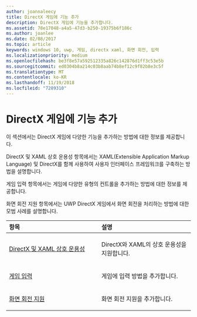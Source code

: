 ```yaml
---
author: joannaleecy
title: DirectX 게임에 기능 추가
description: DirectX 게임에 기능을 추가합니다.
ms.assetid: 78e17048-a4a5-47d3-b250-19375b6f186c
ms.author: joanlee
ms.date: 02/08/2017
ms.topic: article
keywords: windows 10, uwp, 게임, directx xaml, 화면 회전, 입력
ms.localizationpriority: medium
ms.openlocfilehash: be3f8e57a592512335a826c142876d1ff3c53e5b
ms.sourcegitcommit: ed0304b8a214c03b8aab74b8ef12c9f82b8e3c5f
ms.translationtype: MT
ms.contentlocale: ko-KR
ms.lasthandoff: 11/19/2018
ms.locfileid: "7289310"
---
```

# <a name="add-features-to-directx-games"></a>DirectX 게임에 기능 추가

이 섹션에서는 DirectX 게임에 다양한 기능을 추가하는 방법에 대한 정보를 제공합니다.

DirectX 및 XAML 상호 운용성 항목에서는 XAML(Extensible Application Markup Language) 및 DirectX를 함께 사용하여 사용자 인터페이스 프레임워크를 구축하는 방법을 설명합니다.

게임 입력 항목에서는 게임에 다양한 유형의 컨트롤을 추가하는 방법에 대한 정보를 제공합니다.

화면 회전 지원 항목에서는 UWP DirectX 게임에서 화면 회전을 처리하는 방법에 대한 모범 사례를 설명합니다.

<table>
<colgroup>
<col width="50%" />
<col width="50%" />
</colgroup>
<thead>
<tr class="header">
<th align="left">항목</th>
<th align="left">설명</th>
</tr>
</thead>
<tbody>
<tr class="odd">
<td align="left"><p><a href="directx-and-xaml-interop.md">DirectX 및 XAML 상호 운용성</a></p></td>
<td align="left"><p>DirectX와 XAML의 상호 운용성을 지원합니다.</p></td>
</tr>
<tr class="even">
<td align="left"><p><a href="directx-game-input.md">게임 입력</a></p></td>
<td align="left"><p>게임에 입력 방법을 추가합니다.</p></td>
</tr>
<tr class="odd">
<td align="left"><p><a href="supporting-screen-rotation-directx-and-cpp.md">화면 회전 지원</a></p></td>
<td align="left"><p>화면 회전 지원을 추가합니다.</p></td>
</tr>
</tbody>
</table>